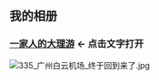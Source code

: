## 我的相册

  
### [一家人的大理游](https://eldencheng.github.io/alarms/dali/) <- 点击文字打开  
  
![335_广州白云机场_终于回到来了.jpg](http://remote.mcgods.top:8999/images/dali/335_广州白云机场_终于回到来了.jpg)  
  

  

  
  
